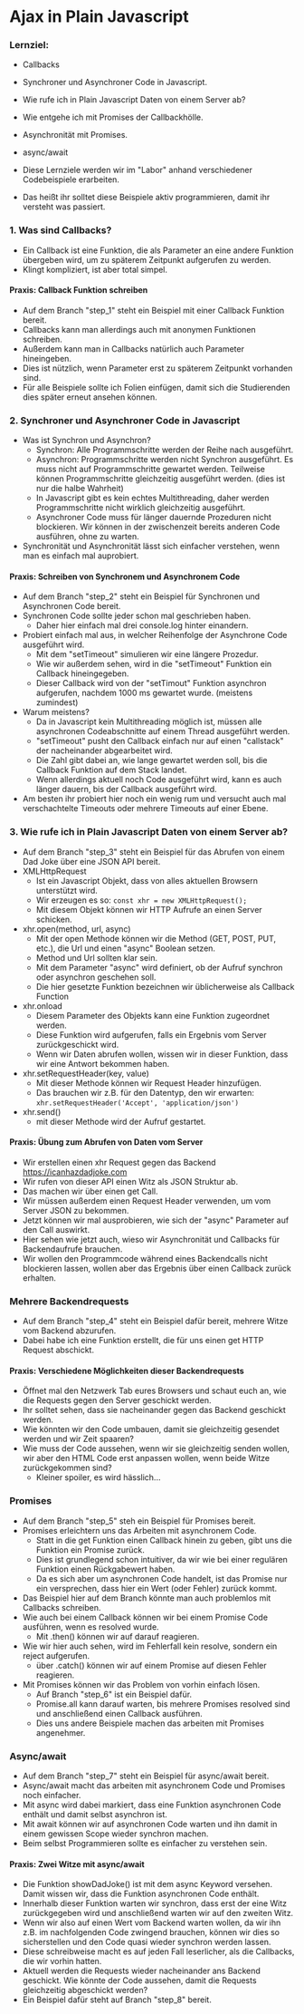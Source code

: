 # Ajax in Plain Javascript

### Lernziel:

- Callbacks
- Synchroner und Asynchroner Code in Javascript.
- Wie rufe ich in Plain Javascript Daten von einem Server ab?
- Wie entgehe ich mit Promises der Callbackhölle.
- Asynchronität mit Promises.
- async/await

- Diese Lernziele werden wir im "Labor" anhand verschiedener Codebeispiele erarbeiten.
- Das heißt ihr solltet diese Beispiele aktiv programmieren, damit ihr versteht was passiert.

### 1. Was sind Callbacks?

- Ein Callback ist eine Funktion, die als Parameter an eine andere Funktion übergeben wird, um zu späterem Zeitpunkt aufgerufen zu werden.
- Klingt kompliziert, ist aber total simpel.

#### Praxis: Callback Funktion schreiben

- Auf dem Branch "step_1" steht ein Beispiel mit einer Callback Funktion bereit.
- Callbacks kann man allerdings auch mit anonymen Funktionen schreiben.
- Außerdem kann man in Callbacks natürlich auch Parameter hineingeben.
- Dies ist nützlich, wenn Parameter erst zu späterem Zeitpunkt vorhanden sind.
- Für alle Beispiele sollte ich Folien einfügen, damit sich die Studierenden dies später erneut ansehen können.

### 2. Synchroner und Asynchroner Code in Javascript

- Was ist Synchron und Asynchron?
    - Synchron: Alle Programmschritte werden der Reihe nach ausgeführt.
    - Asynchron: Programmschritte werden nicht Synchron ausgeführt. Es muss nicht auf Programmschritte gewartet werden. Teilweise können Programmschritte gleichzeitig ausgeführt werden. (dies ist nur die halbe Wahrheit)
    - In Javascript gibt es kein echtes Multithreading, daher werden Programmschritte nicht wirklich gleichzeitig ausgeführt.
    - Asynchroner Code muss für länger dauernde Prozeduren nicht blockieren. Wir können in der zwischenzeit bereits anderen Code ausführen, ohne zu warten.
- Synchronität und Asynchronität lässt sich einfacher verstehen, wenn man es einfach mal auprobiert.

#### Praxis: Schreiben von Synchronem und Asynchronem Code

- Auf dem Branch "step_2" steht ein Beispiel für Synchronen und Asynchronen Code bereit.
- Synchronen Code sollte jeder schon mal geschrieben haben.
    - Daher hier einfach mal drei console.log hinter einandern.
- Probiert einfach mal aus, in welcher Reihenfolge der Asynchrone Code ausgeführt wird.
    - Mit dem "setTimeout" simulieren wir eine längere Prozedur.
    - Wie wir außerdem sehen, wird in die "setTimeout" Funktion ein Callback hineingegeben.
    - Dieser Callback wird von der "setTimout" Funktion asynchron aufgerufen, nachdem 1000 ms gewartet wurde. (meistens zumindest)
- Warum meistens?
    - Da in Javascript kein Multithreading möglich ist, müssen alle asynchronen Codeabschnitte auf einem Thread ausgeführt werden.
    - "setTimeout" pusht den Callback einfach nur auf einen "callstack" der nacheinander abgearbeitet wird.
    - Die Zahl gibt dabei an, wie lange gewartet werden soll, bis die Callback Funktion auf dem Stack landet.
    - Wenn allerdings aktuell noch Code ausgeführt wird, kann es auch länger dauern, bis der Callback ausgeführt wird.
- Am besten ihr probiert hier noch ein wenig rum und versucht auch mal verschachtelte Timeouts oder mehrere Timeouts auf einer Ebene.

### 3. Wie rufe ich in Plain Javascript Daten von einem Server ab?

- Auf dem Branch "step_3" steht ein Beispiel für das Abrufen von einem Dad Joke über eine JSON API bereit.
- XMLHttpRequest
    - Ist ein Javascript Objekt, dass von alles aktuellen Browsern unterstützt wird.
    - Wir erzeugen es so: `const xhr = new XMLHttpRequest();`
    - Mit diesem Objekt können wir HTTP Aufrufe an einen Server schicken.
- xhr.open(method, url, async)
    - Mit der open Methode können wir die Method (GET, POST, PUT, etc.), die Url und einen "async" Boolean setzen.
    - Method und Url sollten klar sein.
    - Mit dem Parameter "async" wird definiert, ob der Aufruf synchron oder asynchron geschehen soll.
    - Die hier gesetzte Funktion bezeichnen wir üblicherweise als Callback Function
- xhr.onload
    - Diesem Parameter des Objekts kann eine Funktion zugeordnet werden.
    - Diese Funktion wird aufgerufen, falls ein Ergebnis vom Server zurückgeschickt wird.
    - Wenn wir Daten abrufen wollen, wissen wir in dieser Funktion, dass wir eine Antwort bekommen haben.
- xhr.setRequestHeader(key, value)
    - Mit dieser Methode können wir Request Header hinzufügen.
    - Das brauchen wir z.B. für den Datentyp, den wir erwarten: `xhr.setRequestHeader('Accept', 'application/json')`
- xhr.send()
    - mit dieser Methode wird der Aufruf gestartet.

#### Praxis: Übung zum Abrufen von Daten vom Server

- Wir erstellen einen xhr Request gegen das Backend https://icanhazdadjoke.com
- Wir rufen von dieser API einen Witz als JSON Struktur ab.
- Das machen wir über einen get Call.
- Wir müssen außerdem einen Request Header verwenden, um vom Server JSON zu bekommen.
- Jetzt können wir mal ausprobieren, wie sich der "async" Parameter auf den Call auswirkt.
- Hier sehen wie jetzt auch, wieso wir Asynchronität und Callbacks für Backendaufrufe brauchen.
- Wir wollen den Programmcode während eines Backendcalls nicht blockieren lassen, wollen aber das Ergebnis über einen Callback zurück erhalten.

### Mehrere Backendrequests

- Auf dem Branch "step_4" steht ein Beispiel dafür bereit, mehrere Witze vom Backend abzurufen.
- Dabei habe ich eine Funktion erstellt, die für uns einen get HTTP Request abschickt.

#### Praxis: Verschiedene Möglichkeiten dieser Backendrequests

- Öffnet mal den Netzwerk Tab eures Browsers und schaut euch an, wie die Requests gegen den Server geschickt werden.
- Ihr solltet sehen, dass sie nacheinander gegen das Backend geschickt werden.
- Wie könnten wir den Code umbauen, damit sie gleichzeitig gesendet werden und wir Zeit spaaren?
- Wie muss der Code aussehen, wenn wir sie gleichzeitig senden wollen, wir aber den HTML Code erst anpassen wollen, wenn beide Witze zurückgekommen sind?
    - Kleiner spoiler, es wird hässlich...

### Promises

- Auf dem Branch "step_5" steh ein Beispiel für Promises bereit.
- Promises erleichtern uns das Arbeiten mit asynchronem Code.
    - Statt in die get Funktion einen Callback hinein zu geben, gibt uns die Funktion ein Promise zurück.
    - Dies ist grundlegend schon intuitiver, da wir wie bei einer regulären Funktion einen Rückgabewert haben.
    - Da es sich aber um asynchronen Code handelt, ist das Promise nur ein versprechen, dass hier ein Wert (oder Fehler) zurück kommt.
- Das Beispiel hier auf dem Branch könnte man auch problemlos mit Callbacks schreiben. 
- Wie auch bei einem Callback können wir bei einem Promise Code ausführen, wenn es resolved wurde.
    - Mit .then() können wir auf darauf reagieren.
- Wie wir hier auch sehen, wird im Fehlerfall kein resolve, sondern ein reject aufgerufen.
    - über .catch() können wir auf einem Promise auf diesen Fehler reagieren.
- Mit Promises können wir das Problem von vorhin einfach lösen. 
    - Auf Branch "step_6" ist ein Beispiel dafür.
    - Promise.all kann darauf warten, bis mehrere Promises resolved sind und anschließend einen Callback ausführen.
    - Dies uns andere Beispiele machen das arbeiten mit Promises angenehmer.

### Async/await

- Auf dem Branch "step_7" steht ein Beispiel für async/await bereit.
- Async/await macht das arbeiten mit asynchronem Code und Promises noch einfacher.
- Mit async wird dabei markiert, dass eine Funktion asynchronen Code enthält und damit selbst asynchron ist.
- Mit await können wir auf asynchronen Code warten und ihn damit in einem gewissen Scope wieder synchron machen.
- Beim selbst Programmieren sollte es einfacher zu verstehen sein.

#### Praxis: Zwei Witze mit async/await

- Die Funktion showDadJoke() ist mit dem async Keyword versehen. Damit wissen wir, dass die Funktion asynchronen Code enthält.
- Innerhalb dieser Funktion warten wir synchron, dass erst der eine Witz zurückgegeben wird und anschließend warten wir auf den zweiten Witz.
- Wenn wir also auf einen Wert vom Backend warten wollen, da wir ihn z.B. im nachfolgenden Code zwingend brauchen, können wir dies so sicherstellen und den Code quasi wieder synchron werden lassen.
- Diese schreibweise macht es auf jeden Fall leserlicher, als die Callbacks, die wir vorhin hatten.
- Aktuell werden die Requests wieder nacheinander ans Backend geschickt. Wie könnte der Code aussehen, damit die Requests gleichzeitig abgeschickt werden? 
- Ein Beispiel dafür steht auf Branch "step_8" bereit.